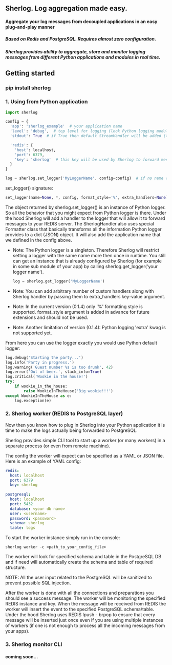 ## Sherlog. Log aggregation made easy.
#### Aggregate your log messages from decoupled applications in an easy plug-and-play manner

##### Based on Redis and PostgreSQL. Requires almost zero configuration.
##### Sherlog provides ability to aggregate, store and monitor logging messages from different Python applications and modules in real time.

## Getting started
### pip install sherlog

### 1. Using from Python application

``` python
import sherlog

config = {
  'app': 'sherlog_example'  # your application name
  'level': 'debug',  # top level for logging (look Python logging module documentation for details)
  'stdout': True  # if True then default StreamHandler will be added (to see logging in your app stdout)

  'redis': {
    'host': localhost,  
    'port': 6379,
    'key': 'sherlog'  # this key will be used by Sherlog to forward messages through Redis
  }
}

log = sherlog.set_logger('MyLoggerName', config=config)  # if no name was passed the 'root' logger will be returned
```

set_logger() signature: 

```python
set_logger(name=None, *, config, format_style='%', extra_handlers=None)
```

The object returned by sherlog.set_logger() is an instance of Python logger.
So all the behavior that you might expect from Python logger is there.
Under the hood Sherlog will add a handler to the logger that will allow it to forward
messages to your REDIS server. The SherlogHandler also uses special Formatter class
that basically transforms all the information Python logger provides to a dict (JSON) object.
It will also add the application name that we defined in the config above.

- Note: The Python logger is a singleton. Therefore Sherlog will restrict setting a logger with the same
  name more then once in runtime. You still can get an instance that is already configured by Sherlog
  (for example in some sub module of your app) by calling sherlog.get_logger('your logger name').
  ``` python
  log = sherlog.get_logger('MyLoggerName')
  ```
 
- Note: You can add arbitrary number of custom handlers along with Sherlog handler by passing them to
  extra_handlers key-value argument.

- Note: In the current version (0.1.4) only '%' formatting style is supported. format_style argument is added
  in advance for future extensions and should not be used.
  
- Note: Another limitation of version (0.1.4): Python logging 'extra' kwag is not supported yet.

From here you can use the logger exactly you would use Python default logger:

```python
log.debug('Starting the party...')
log.info('Party in progress.')
log.warning('Guest number %s is too drunk', 42)
log.error('Out of beer.', stack_info=True)
log.critical('Wookie in the house!')
try:
    if wookie_in_the_house:
        raise WookieInTheHouse('Big wookie!!!')
except WookieInTheHouse as e:
    log.exception(e)
```

### 2. Sherlog worker (REDIS to PostgreSQL layer)

Now then you know how to plug in Sherlog into your Python application it is time to
make the logs actually being forwarded to PostgreSQL.

Sherlog provides simple CLI tool to start up a worker (or many workers)
in a separate process (or even from remote machine).

The config the worker will expect can be specified as a YAML or JSON file.
Here is an example of YAML config:

``` yaml
redis:
  host: localhost
  port: 6379
  key: sherlog
 
postgresql:
  host: localhost
  port: 5432
  database: <your db name>
  user: <username>
  password: <password>
  schema: sherlog
  table: logs
```

To start the worker instance simply run in the console:

```shell
sherlog worker -c <path_to_your_config_file>
```
The worker will look for specified schema and table in the PostgreSQL DB and if need will 
automatically create the schema and table of required structure.

NOTE: All the user input related to the PostgreSQL will be sanitized to prevent possible SQL injection.

After the worker is done with all the connections and preparations you should see a success message. 
The worker will be monitoring the specified REDIS instance and key.
When the message will be received from REDIS the worker will insert the event to the specified PostgreSQL schema/table.
Under the hood Sherlog uses REDIS lpush - brpop to ensure that every message will be inserted just once even
if you are using multiple instances of workers (if one is not enough to process all the incoming messages from your apps).

### 3. Sherlog monitor CLI

#### coming soon...

